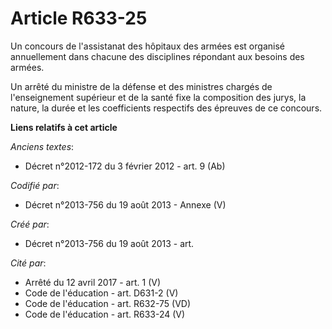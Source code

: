 # Article R633-25

Un concours de l'assistanat des hôpitaux des armées est organisé annuellement dans chacune des disciplines répondant aux
besoins des armées.

Un arrêté du ministre de la défense et des ministres chargés de l'enseignement supérieur et de la santé fixe la composition
des jurys, la nature, la durée et les coefficients respectifs des épreuves de ce concours.

**Liens relatifs à cet article**

_Anciens textes_:

  - Décret n°2012-172 du 3 février 2012 - art. 9 (Ab)

_Codifié par_:

  - Décret n°2013-756 du 19 août 2013 -  Annexe (V)

_Créé par_:

  - Décret n°2013-756 du 19 août 2013 - art.

_Cité par_:

  - Arrêté du 12 avril 2017 - art. 1 (V)
  - Code de l'éducation - art. D631-2 (V)
  - Code de l'éducation - art. R632-75 (VD)
  - Code de l'éducation - art. R633-24 (V)
